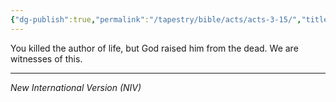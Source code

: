```yaml
---
{"dg-publish":true,"permalink":"/tapestry/bible/acts/acts-3-15/","title":"Acts 3:15","hide":true,"tags":["bible-verse","bible-verse"],"dgHomeLink":true,"dgShowLocalGraph":true,"dgEnableSearch":true}
---
```


You killed the author of life, but God raised him from the dead. We are witnesses of this.

---
*New International Version (NIV)*
